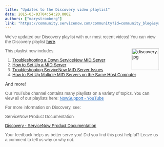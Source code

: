 ```yaml
---
title: "Updates to the Discovery video playlist"
date: 2015-03-03T04:54:20.000Z
authors: ["marystromberg"]
link: "https://community.servicenow.com/community?id=community_blog&sys_id=574da229dbd0dbc01dcaf3231f961967"
---
```

<p class="p1" style="font-family: arial, sans-serif; color: #666666;">We've updated our Discovery playlist with our most recent videos! You can view the Discovery playlist <a title="w.youtube.com/playlist?list=PLCOmiTb5WX3ot-E2BibCoZVieG3UGIe2z" href="http://www.youtube.com/playlist?list=PLCOmiTb5WX3ot-E2BibCoZVieG3UGIe2z">here</a>.</p><p><img   alt="discovery.jpg" class="image-0 jive-image" height="71" src="b2ead406db981f048c8ef4621f96197a.iix" style="height: 71px; float: right; width: 89.1276595744681px;" width="89"/></p><p class="p2"></p><p class="p1" style="font-family: arial, sans-serif; color: #666666;">This playlist now includes:</p><ol style="font-family: arial, sans-serif; color: #666666;"><li><a href="https://www.youtube.com/watch?v=elsEqD2dk40&amp;index=1&amp;list=PLCOmiTb5WX3ot-E2BibCoZVieG3UGIe2z" title="https://www.youtube.com/watch?v=elsEqD2dk40&amp;index=1&amp;list=PLCOmiTb5WX3ot-E2BibCoZVieG3UGIe2z">Troubleshooting a Down ServiceNow MID Server</a></li><li><a href="https://www.youtube.com/watch?v=x9YK-xAzp6I&amp;index=7&amp;list=PLCOmiTb5WX3ot-E2BibCoZVieG3UGIe2z" title="https://www.youtube.com/watch?v=x9YK-xAzp6I&amp;index=7&amp;list=PLCOmiTb5WX3ot-E2BibCoZVieG3UGIe2z">How to Set Up a MID Server</a></li><li><a href="https://www.youtube.com/watch?v=QeDxzIrhlgk&amp;index=8&amp;list=PLCOmiTb5WX3ot-E2BibCoZVieG3UGIe2z" title="https://www.youtube.com/watch?v=QeDxzIrhlgk&amp;index=8&amp;list=PLCOmiTb5WX3ot-E2BibCoZVieG3UGIe2z">Troubleshooting ServiceNow MID Server Issues</a></li><li><a title="ww.youtube.com/watch?v=z71N4knna7Y" href="https://www.youtube.com/watch?v=z71N4knna7Y">How to Set Up Multiple MID Servers on the Same Host Computer</a></li></ol><p></p><p>And more!</p><p class="p2"></p><p class="p1" style="font-family: arial, sans-serif; color: #666666;">Our YouTube channel contains many playlists on a variety of topics. You can view all of our playlists here: <a title="k-external-small" class="jive-link-external-small" href="https://www.youtube.com/user/servicenowdemo/playlists" rel="nofollow" style="font-weight: inherit; font-style: inherit; font-family: inherit; color: #3778c7;" target="_blank">NowSupport - YouTube</a></p><p class="p2"></p><p class="p1" style="font-family: arial, sans-serif; color: #666666;">For more information on Discovery, see:</p><p class="p2"></p><p class="p1" style="font-family: arial, sans-serif; color: #666666;">ServiceNow Product Documentation</p><p class="p1" style="font-family: arial, sans-serif; color: #666666;"><a href="http://wiki.servicenow.com/index.php?title=Discovery" title="http://wiki.servicenow.com/index.php?title=Discovery">Discovery - ServiceNow Product Documentation</a></p><p class="p1"></p><p class="p1" style="font-family: arial, sans-serif; color: #666666;">Your feedback helps us better serve you! Did you find this post helpful? Leave us a comment to tell us why or why not.</p>